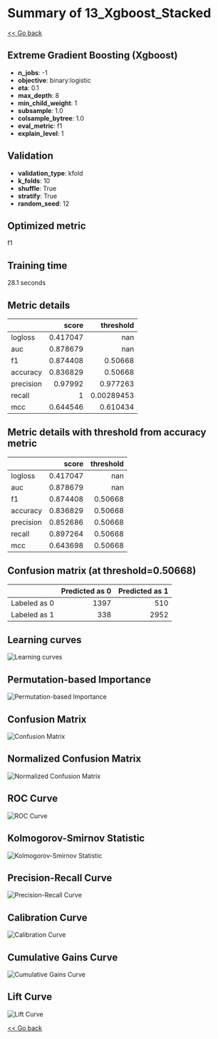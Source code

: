 # Summary of 13_Xgboost_Stacked

[<< Go back](../README.md)


## Extreme Gradient Boosting (Xgboost)
- **n_jobs**: -1
- **objective**: binary:logistic
- **eta**: 0.1
- **max_depth**: 8
- **min_child_weight**: 1
- **subsample**: 1.0
- **colsample_bytree**: 1.0
- **eval_metric**: f1
- **explain_level**: 1

## Validation
 - **validation_type**: kfold
 - **k_folds**: 10
 - **shuffle**: True
 - **stratify**: True
 - **random_seed**: 12

## Optimized metric
f1

## Training time

28.1 seconds

## Metric details
|           |    score |    threshold |
|:----------|---------:|-------------:|
| logloss   | 0.417047 | nan          |
| auc       | 0.878679 | nan          |
| f1        | 0.874408 |   0.50668    |
| accuracy  | 0.836829 |   0.50668    |
| precision | 0.97992  |   0.977263   |
| recall    | 1        |   0.00289453 |
| mcc       | 0.644546 |   0.610434   |


## Metric details with threshold from accuracy metric
|           |    score |   threshold |
|:----------|---------:|------------:|
| logloss   | 0.417047 |   nan       |
| auc       | 0.878679 |   nan       |
| f1        | 0.874408 |     0.50668 |
| accuracy  | 0.836829 |     0.50668 |
| precision | 0.852686 |     0.50668 |
| recall    | 0.897264 |     0.50668 |
| mcc       | 0.643698 |     0.50668 |


## Confusion matrix (at threshold=0.50668)
|              |   Predicted as 0 |   Predicted as 1 |
|:-------------|-----------------:|-----------------:|
| Labeled as 0 |             1397 |              510 |
| Labeled as 1 |              338 |             2952 |

## Learning curves
![Learning curves](learning_curves.png)

## Permutation-based Importance
![Permutation-based Importance](permutation_importance.png)
## Confusion Matrix

![Confusion Matrix](confusion_matrix.png)


## Normalized Confusion Matrix

![Normalized Confusion Matrix](confusion_matrix_normalized.png)


## ROC Curve

![ROC Curve](roc_curve.png)


## Kolmogorov-Smirnov Statistic

![Kolmogorov-Smirnov Statistic](ks_statistic.png)


## Precision-Recall Curve

![Precision-Recall Curve](precision_recall_curve.png)


## Calibration Curve

![Calibration Curve](calibration_curve_curve.png)


## Cumulative Gains Curve

![Cumulative Gains Curve](cumulative_gains_curve.png)


## Lift Curve

![Lift Curve](lift_curve.png)



[<< Go back](../README.md)
